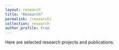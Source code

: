```yaml
---
layout: research
title: "Research"
permalink: /research/
collection: research
author_profile: true
---
```


Here are selected research projects and publications.